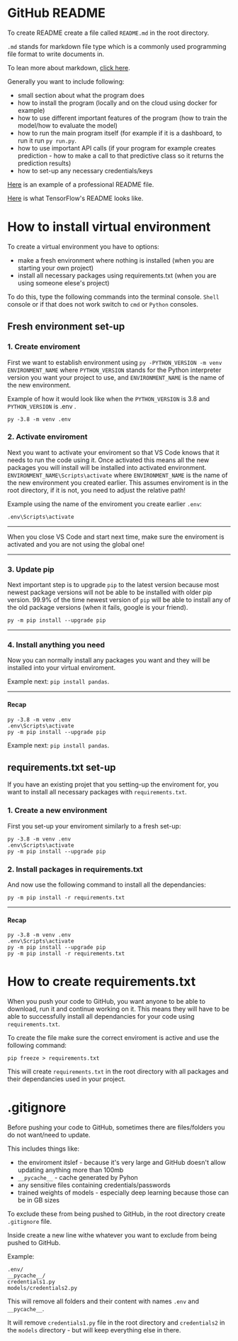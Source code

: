 
# GitHub README

To create README create a file called `README.md` in the root directory. 

`.md` stands for markdown file type which is a commonly used programming file format to write documents in.

To lean more about markdown, [click here](https://www.markdownguide.org/basic-syntax/).

Generally you want to include following:
* small section about what the program does
* how to install the program (locally and on the cloud using docker for example)
* how to use different important features of the program (how to train the model/how to evaluate the model)
* how to run the main program itself (for example if it is a dashboard, to run it run `py run.py`.
* how to use important API calls (if your program for example creates prediction - how to make a call to that predictive class so it returns the prediction results)
* how to set-up any necessary credentials/keys

[Here](https://github.com/plotly/plotly.py/blob/master/README.md) is an example of a professional README file. 

[Here](https://github.com/tensorflow/tensorflow) is what TensorFlow's README looks like.


# How to install virtual environment

To create a virtual environment you have  to options:
* make a fresh environment where nothing is installed (when you are starting your own project)
* install all necessary packages using requirements.txt (when you are using someone elese's project)

To do this, type the following commands into the terminal console. `Shell` console or if that does not work switch to `cmd` or `Python` consoles.


## Fresh environment set-up

### 1.  Create enviroment
First we want to establish environment using `py -PYTHON_VERSION -m venv ENVIRONMENT_NAME` where `PYTHON_VERSION` stands for the Python interpreter version you want your project to use, and `ENVIRONMENT_NAME` is the name of the new environment.

Example of how it would look like when the `PYTHON_VERSION` is 3.8 and `PYTHON_VERSION` is .env .

```
py -3.8 -m venv .env
```
### 2.  Activate enviroment

Next you want to activate your enviroment so that VS Code knows that it needs to run the code using it. Once activated this means all the new packages you will install will be installed into activated environment. `ENVIRONMENT_NAME\Scripts\activate` where `ENVIRONMENT_NAME` is the name of the new environment you created earlier. This assumes enviroment is in the root directory, if it is not, you need to adjust the relative path!

Example using the name of the enviroment you create earlier `.env`:

```
.env\Scripts\activate
```
---
When you close VS Code and start next time, make sure the enviroment is activated and you are not using the global one!

---


### 3. Update pip
Next important step is to upgrade `pip` to the latest version because most newest package versions will not be able to be installed with older pip version. 99.9% of the time newest version of `pip` will be able to install any of the old package versions (when it fails, google is your friend).

```
py -m pip install --upgrade pip
```
---
### 4. Install anything you need

Now you can normally install any packages you want and they will be installed into your virtual enviroment.

Example next: `pip install pandas`.

---

#### Recap 

```
py -3.8 -m venv .env
.env\Scripts\activate
py -m pip install --upgrade pip
```

Example next: `pip install pandas`.

## requirements.txt set-up

If you have an existing projet that you setting-up the enviroment for, you want to install all necessary packages with `requirements.txt`.

### 1. Create a new environment
First you set-up your enviroment similarly to a fresh set-up:

```
py -3.8 -m venv .env
.env\Scripts\activate
py -m pip install --upgrade pip
```

### 2. Install packages in requirements.txt
And now use the following command to install all the dependancies: 
```
py -m pip install -r requirements.txt
```

---

#### Recap

```
py -3.8 -m venv .env
.env\Scripts\activate
py -m pip install --upgrade pip
py -m pip install -r requirements.txt
```


# How to create requirements.txt

When you push your code to GitHub, you want anyone to be able to download, run it and continue working on it. This means they will have to be able to successfully install all dependancies for your code using `requirements.txt`.

To create the file make sure the correct enviroment is active and use the following command:

```
pip freeze > requirements.txt
```
This will create `requirements.txt` in the root directory with all packages and their dependancies used in your project.

# .gitignore

Before pushing your code to GitHub, sometimes there are files/folders you do not want/need to update.

This includes things like:
* the enviroment itslef - because it's very large and GitHub doesn't allow updating anything more than 100mb
* `__pycache__` - cache generated by Pyhon
* any sensitive files containing credentials/passwords
* trained weights of models - especially deep learning because those can be in GB sizes

To exclude these from being pushed to GitHub, in the root directory create `.gitignore` file.

Inside create a new line withe whatever you want to exclude from being pushed to GitHub.

Example:

```
.env/
__pycache__/
credentials1.py
models/credentials2.py
```
This will remove all folders and their content with names `.env` and `__pycache__`. 

It will remove `credentials1.py` file in the root directory and `credentials2` in the `models` directory - but will keep everything else in there.




